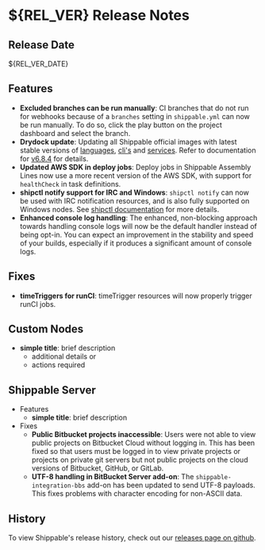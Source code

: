 # ${REL_VER} Release Notes

## Release Date
${REL_VER_DATE}

## Features
  - **Excluded branches can be run manually**: CI branches that do not run for webhooks because of a `branches` setting in `shippable.yml` can now be run manually. To do so, click the play button on the project dashboard and select the branch.
  - **Drydock update**: Updating all Shippable official images with latest
  stable versions of [languages](http://docs.shippable.com/platform/runtime/machine-image/language-versions/), [cli's](http://docs.shippable.com/platform/runtime/machine-image/cli-versions/) and [services](http://docs.shippable.com/platform/runtime/machine-image/services-versions/). Refer to documentation
  for [v6.8.4](http://docs.shippable.com/platform/runtime/machine-image/ami-v684/) for details.
  - **Updated AWS SDK in deploy jobs**: Deploy jobs in Shippable Assembly Lines now use a more recent version of the AWS SDK, with support for `healthCheck` in task definitions.
  - **shipctl notify support for IRC and Windows**: `shipctl notify` can now be used with IRC notification resources, and is also fully supported on Windows nodes. See [shipctl documentation](http://docs.shippable.com/platform/tutorial/workflow/using-shipctl/#notify) for more details.
  - **Enhanced console log handling**: The enhanced, non-blocking approach towards handling console logs will now be the default handler instead of being opt-in. You can expect an improvement in the stability and speed of your builds, especially if it produces a significant amount of console logs.

## Fixes
  - **timeTriggers for runCI**: timeTrigger resources will now properly trigger runCI jobs.

## Custom Nodes
  - **simple title**: brief description
      - additional details or
      - actions required

## Shippable Server

  - Features
      - **simple title**: brief description
  - Fixes
      - **Public Bitbucket projects inaccessible**: Users were not able to view public projects on Bitbucket Cloud without logging in. This has been fixed so that users must be logged in to view private projects or projects on private git servers but not public projects on the cloud versions of Bitbucket, GitHub, or GitLab.
      - **UTF-8 handling in BitBucket Server add-on**: The `shippable-integration-bbs` add-on has been updated to send UTF-8 payloads. This fixes problems with character encoding for non-ASCII data.

## History

To view Shippable's release history, check out our [releases page on github](https://github.com/Shippable/admiral/releases).
